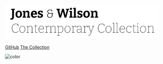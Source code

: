 ![logo](_media/logo.png)

[GitHub](https://github.com/null-jones/bathroom-art-gallery)
[The Collection](#bathroom-art-gallery)

![color](#ffffff)